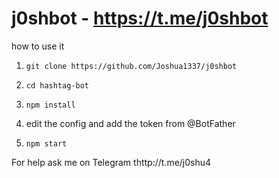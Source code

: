# j0shbot - https://t.me/j0shbot

how to use it

1. `git clone https://github.com/Joshua1337/j0shbot`

2. `cd hashtag-bot`

3. `npm install`

4. edit the config and add the token from @BotFather

5. `npm start`

For help ask me on Telegram thttp://t.me/j0shu4



   
